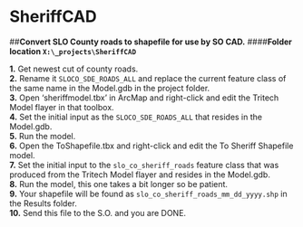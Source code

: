 SheriffCAD
==========

##**Convert SLO County roads to shapefile for use by SO CAD.**
####**Folder location `X:\_projects\SheriffCAD`**

**1.**	Get newest cut of county roads.  
**2.**	Rename it `SLOCO_SDE_ROADS_ALL` and replace the current feature class of the same name in the Model.gdb in the project folder.  
**3.**	Open ‘sheriffmodel.tbx’ in ArcMap and right-click and edit the Tritech Model flayer in that toolbox.  
**4.**	Set the initial input as the `SLOCO_SDE_ROADS_ALL` that resides in the Model.gdb.  
**5.**	Run the model.  
**6.**	Open the ToShapefile.tbx and right-click and edit the To Sheriff Shapefile model.  
**7.**	Set the initial input to the `slo_co_sheriff_roads` feature class that was produced from the Tritech Model flayer and resides in the Model.gdb.  
**8.**	Run the model, this one takes a bit longer so be patient.  
**9.**	Your shapefile will be found as `slo_co_sheriff_roads_mm_dd_yyyy.shp` in the Results folder.    
**10.**	Send this file to the S.O. and you are DONE.  

